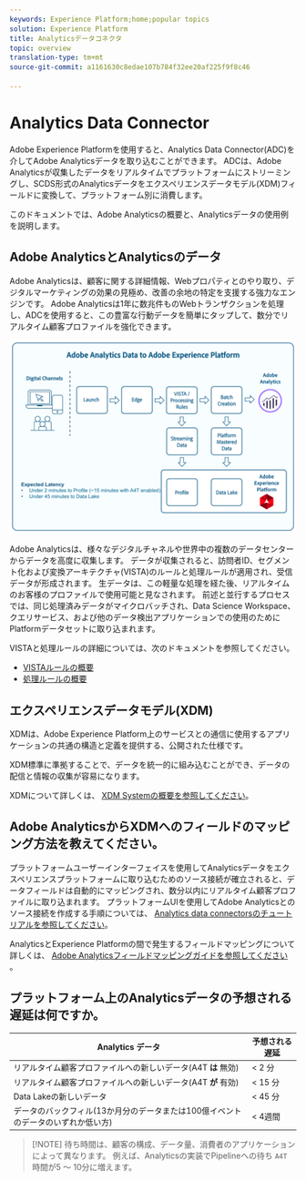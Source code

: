 ```yaml
---
keywords: Experience Platform;home;popular topics
solution: Experience Platform
title: Analyticsデータコネクタ
topic: overview
translation-type: tm+mt
source-git-commit: a1161630c8edae107b784f32ee20af225f9f8c46

---
```



# Analytics Data Connector

Adobe Experience Platformを使用すると、Analytics Data Connector(ADC)を介してAdobe Analyticsデータを取り込むことができます。 ADCは、Adobe Analyticsが収集したデータをリアルタイムでプラットフォームにストリーミングし、SCDS形式のAnalyticsデータをエクスペリエンスデータモデル(XDM)フィールドに変換して、プラットフォーム別に消費します。

このドキュメントでは、Adobe Analyticsの概要と、Analyticsデータの使用例を説明します。

## Adobe AnalyticsとAnalyticsのデータ

Adobe Analyticsは、顧客に関する詳細情報、Webプロパティとのやり取り、デジタルマーケティングの効果の見極め、改善の余地の特定を支援する強力なエンジンです。 Adobe Analyticsは1年に数兆件ものWebトランザクションを処理し、ADCを使用すると、この豊富な行動データを簡単にタップして、数分でリアルタイム顧客プロファイルを強化できます。

![](./images/analytics-data-experience-platform.png)

Adobe Analyticsは、様々なデジタルチャネルや世界中の複数のデータセンターからデータを高度に収集します。 データが収集されると、訪問者ID、セグメント化および変換アーキテクチャ(VISTA)のルールと処理ルールが適用され、受信データが形成されます。 生データは、この軽量な処理を経た後、リアルタイムのお客様のプロファイルで使用可能と見なされます。 前述と並行するプロセスでは、同じ処理済みデータがマイクロバッチされ、Data Science Workspace、クエリサービス、および他のデータ検出アプリケーションでの使用のためにPlatformデータセットに取り込まれます。

VISTAと処理ルールの詳細については、次のドキュメントを参照してください。
* [VISTAルールの概要](https://marketing.adobe.com/resources/help/ja_JP/reference/VISTA.html)
* [処理ルールの概要](https://docs.adobe.com/content/help/ja-JP/analytics/admin/admin-tools/processing-rules/processing-rules.html)

## エクスペリエンスデータモデル(XDM)

XDMは、Adobe Experience Platform上のサービスとの通信に使用するアプリケーションの共通の構造と定義を提供する、公開された仕様です。

XDM標準に準拠することで、データを統一的に組み込むことができ、データの配信と情報の収集が容易になります。

XDMについて詳しくは、 [XDM Systemの概要を参照してください](../../../xdm/home.md)。

## Adobe AnalyticsからXDMへのフィールドのマッピング方法を教えてください。

プラットフォームユーザーインターフェイスを使用してAnalyticsデータをエクスペリエンスプラットフォームに取り込むためのソース接続が確立されると、データフィールドは自動的にマッピングされ、数分以内にリアルタイム顧客プロファイルに取り込まれます。 プラットフォームUIを使用してAdobe Analyticsとのソース接続を作成する手順については、 [Analytics data connectorsのチュートリアルを参照してください](../../tutorials/ui/create/adobe-applications/analytics.md)。

AnalyticsとExperience Platformの間で発生するフィールドマッピングについて詳しくは、 [Adobe Analyticsフィールドマッピングガイドを参照してください](./analytics-mapping.md) 。

## プラットフォーム上のAnalyticsデータの予想される遅延は何ですか。

| Analytics データ | 予想される遅延 |
| -------------- | ---------------- |
| リアルタイム顧客プロファイルへの新しいデータ(A4T **は** 無効) | &lt; 2 分 |
| リアルタイム顧客プロファイルへの新しいデータ(A4T **が** 有効) | &lt; 15 分 |
| Data Lakeの新しいデータ | &lt; 45 分 |
| データのバックフィル(13か月分のデータまたは100億イベントのデータのいずれか低い方) | &lt; 4週間 |

>[!NOTE] 待ち時間は、顧客の構成、データ量、消費者のアプリケーションによって異なります。 例えば、Analyticsの実装でPipelineへの待ち `A4T` 時間が5 ～ 10分に増えます。